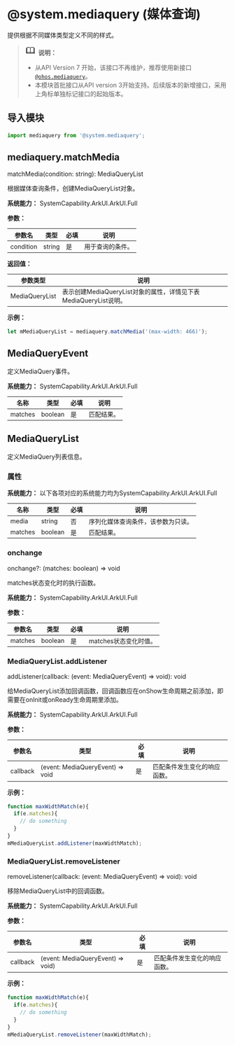 # @system.mediaquery (媒体查询)

提供根据不同媒体类型定义不同的样式。


> ![icon-note.gif](public_sys-resources/icon-note.gif) **说明：**
>
> - 从API Version 7 开始，该接口不再维护，推荐使用新接口[`@ohos.mediaquery`](js-apis-mediaquery.md)。
> - 本模块首批接口从API version 3开始支持。后续版本的新增接口，采用上角标单独标记接口的起始版本。


## 导入模块


```ts
import mediaquery from '@system.mediaquery';
```


## mediaquery.matchMedia

matchMedia(condition: string): MediaQueryList

根据媒体查询条件，创建MediaQueryList对象。

**系统能力：** SystemCapability.ArkUI.ArkUI.Full

**参数：** 

| 参数名       | 类型     | 必填   | 说明       |
| --------- | ------ | ---- | -------- |
| condition | string | 是    | 用于查询的条件。 |

**返回值：**

| 参数类型           | 说明                                       |
| -------------- | ---------------------------------------- |
| MediaQueryList | 表示创建MediaQueryList对象的属性，详情见下表 MediaQueryList说明。 |

**示例：**

```ts
let mMediaQueryList = mediaquery.matchMedia('(max-width: 466)');    
```

## MediaQueryEvent

定义MediaQuery事件。

**系统能力：** SystemCapability.ArkUI.ArkUI.Full

| 名称      | 类型    | 必填   | 说明    |
| ------- | ------- | ---- | ----- |
| matches | boolean | 是    | 匹配结果。 |

## MediaQueryList

定义MediaQuery列表信息。

### 属性

**系统能力：** 以下各项对应的系统能力均为SystemCapability.ArkUI.ArkUI.Full

| 名称      | 类型    | 必填   | 说明                |
| ------- | ------- | ---- | ----------------- |
| media   | string  | 否    | 序列化媒体查询条件，该参数为只读。 |
| matches | boolean | 是    | 匹配结果。             |

### onchange

onchange?: (matches: boolean) => void

matches状态变化时的执行函数。

**系统能力：** SystemCapability.ArkUI.ArkUI.Full

**参数：**

| 参数名     | 类型      | 必填   | 说明             |
| ------- | ------- | ---- | -------------- |
| matches | boolean | 是    | matches状态变化时值。 |


### MediaQueryList.addListener

addListener(callback: (event: MediaQueryEvent) => void): void

给MediaQueryList添加回调函数，回调函数应在onShow生命周期之前添加，即需要在onInit或onReady生命周期里添加。

**系统能力：** SystemCapability.ArkUI.ArkUI.Full

**参数：**

| 参数名      | 类型                               | 必填   | 说明             |
| -------- | -------------------------------- | ---- | -------------- |
| callback | (event: MediaQueryEvent) => void | 是    | 匹配条件发生变化的响应函数。 |

**示例：**

```ts
function maxWidthMatch(e){
  if(e.matches){
    // do something
  }
}
mMediaQueryList.addListener(maxWidthMatch);
```


### MediaQueryList.removeListener

removeListener(callback: (event: MediaQueryEvent) => void): void

移除MediaQueryList中的回调函数。

**系统能力：** SystemCapability.ArkUI.ArkUI.Full

**参数：**

| 参数名      | 类型                                | 必填   | 说明             |
| -------- | --------------------------------- | ---- | -------------- |
| callback | (event: MediaQueryEvent) => void) | 是    | 匹配条件发生变化的响应函数。 |

**示例：**

```ts
function maxWidthMatch(e){
  if(e.matches){
    // do something
  }
}
mMediaQueryList.removeListener(maxWidthMatch);
```



